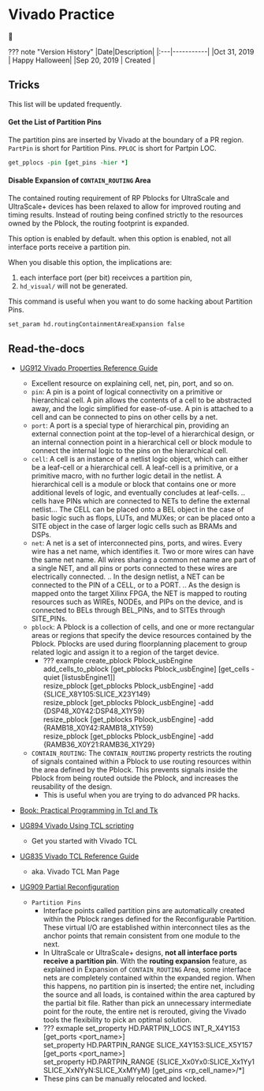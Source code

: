 # Vivado Practice

:dragon:

??? note "Version History"
	|Date|Description|
	|:---|-----------|
	|Oct 31, 2019 | Happy Halloween|
	|Sep 20, 2019 | Created |

## Tricks

This list will be updated frequently.


#### Get the List of Partition Pins

The partition pins are inserted by Vivado at the boundary of a PR region.
`PartPin` is short for Partition Pins.
`PPLOC` is short for Partpin LOC.

```tcl
get_pplocs -pin [get_pins -hier *]
```

#### Disable Expansion of `CONTAIN_ROUTING` Area

The contained routing requirement of RP Pblocks for UltraScale and UltraScale+ devices has
been relaxed to allow for improved routing and timing results. Instead of routing being
confined strictly to the resources owned by the Pblock, the routing footprint is expanded.

This option is enabled by default.
when this option is enabled, not all interface ports receive a partition pin.

When you disable this option, the implications are:
1) each interface port (per bit) receivces a partition pin,
2) `hd_visual/` will not be generated.

This command is useful when you want to do some hacking about Partition Pins.

```tcl
set_param hd.routingContainmentAreaExpansion false
```

## Read-the-docs

- [UG912 Vivado Properties Reference Guide](https://www.xilinx.com/content/dam/xilinx/support/documentation/sw_manuals/xilinx2019_1/ug912-vivado-properties.pdf<Paste>)
	- Excellent resource on explaining cell, net, pin, port, and so on.
	- `pin`: A pin is a point of logical connectivity on a primitive or
	hierarchical cell. A pin allows the contents of a cell to be abstracted away,
	and the logic simplified for ease-of-use. A pin is attached to a cell and can be connected to pins on other cells by a net.
	- `port`: A port is a special type of hierarchical pin, providing an external connection point at the
	top-level of a hierarchical design, or an internal connection point in a hierarchical cell or
	block module to connect the internal logic to the pins on the hierarchical cell. 
	- `cell`: A cell is an instance of a netlist logic object, which can either be a leaf-cell or a hierarchical
	cell. A leaf-cell is a primitive, or a primitive macro, with no further logic detail in the netlist.
	A hierarchical cell is a module or block that contains one or more additional levels of logic,
	and eventually concludes at leaf-cells. .. cells have PINs which are connected to NETs to define the external
	netlist... The CELL can be placed onto a BEL object in the case of basic logic such as flops, LUTs, and
	MUXes; or can be placed onto a SITE object in the case of larger logic cells such as BRAMs and DSPs.
	- `net`: A net is a set of interconnected pins, ports, and wires. Every wire has a net name, which
	identifies it. Two or more wires can have the same net name. All wires sharing a common net
	name are part of a single NET, and all pins or ports connected to these wires are electrically connected. ..
	In the design netlist, a NET can be connected to the PIN of a CELL, or to a PORT. ..
	As the design is mapped onto the target Xilinx FPGA, the NET is mapped to routing
	resources such as WIREs, NODEs, and PIPs on the device, and is connected to BELs through
	BEL_PINs, and to SITEs through SITE_PINs. 
	- `pblock`: A Pblock is a collection of cells, and one or more rectangular areas or regions that specify
	the device resources contained by the Pblock. Pblocks are used during floorplanning
	placement to group related logic and assign it to a region of the target device.
		- ??? example
			create_pblock Pblock_usbEngine  
			add_cells_to_pblock [get_pblocks Pblock_usbEngine] [get_cells -quiet [listusbEngine1]]  
			resize_pblock [get_pblocks Pblock_usbEngine] -add {SLICE_X8Y105:SLICE_X23Y149}  
			resize_pblock [get_pblocks Pblock_usbEngine] -add {DSP48_X0Y42:DSP48_X1Y59}  
			resize_pblock [get_pblocks Pblock_usbEngine] -add {RAMB18_X0Y42:RAMB18_X1Y59}  
			resize_pblock [get_pblocks Pblock_usbEngine] -add {RAMB36_X0Y21:RAMB36_X1Y29}
	- `CONTAIN_ROUTING`: The `CONTAIN_ROUTING` property restricts the routing of signals contained within a Pblock
	to use routing resources within the area defined by the Pblock. This prevents signals inside
	the Pblock from being routed outside the Pblock, and increases the reusability of the design.
		- This is useful when you are trying to do advanced PR hacks.

- [Book: Practical Programming in Tcl and Tk](http://www.beedub.com/book/tkbook.pdf)
- [UG894 Vivado Using TCL scripting](https://www.xilinx.com/support/documentation/sw_manuals/xilinx2019_1/ug894-vivado-tcl-scripting.pdf)
	- Get you started with Vivado TCL
- [UG835 Vivado TCL Reference Guide](https://www.xilinx.com/support/documentation/sw_manuals/xilinx2018_3/ug894-vivado-tcl-scripting.pdf)
	- aka. Vivado TCL Man Page

- [UG909 Partial Reconfiguration](https://www.xilinx.com/support/documentation/sw_manuals/xilinx2019_1/ug909-vivado-partial-reconfiguration.pdf)
	- `Partition Pins`
		- Interface points called partition pins are automatically created within the Pblock ranges
		defined for the Reconfigurable Partition. These virtual I/O are established within
		interconnect tiles as the anchor points that remain consistent from one module to the next.
		- In UltraScale or UltraScale+ designs, __not all interface ports receive a partition pin__. With the
		__routing expansion__ feature, as explained in Expansion of `CONTAIN_ROUTING` Area, some
		interface nets are completely contained within the expanded region. When this happens, no
		partition pin is inserted; the entire net, including the source and all loads, is contained
		within the area captured by the partial bit file. Rather than pick an unnecessary
		intermediate point for the route, the entire net is rerouted, giving the Vivado tools the
		flexibility to pick an optimal solution.
		- ??? exmaple
			set_property HD.PARTPIN_LOCS INT_R_X4Y153 [get_ports <port_name>]  
			set_property HD.PARTPIN_RANGE SLICE_X4Y153:SLICE_X5Y157 [get_ports <port_name>]  
			set_property HD.PARTPIN_RANGE {SLICE_Xx0Yx0:SLICE_Xx1Yy1 SLICE_XxNYyN:SLICE_XxMYyM} [get_pins <rp_cell_name>/*]<Paste>
		- These pins can be manually relocated and locked.


